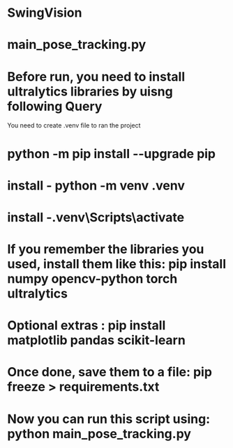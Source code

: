 # SwingVision
# main_pose_tracking.py
# Before run, you need to install ultralytics libraries by uisng following Query 
You need to create .venv file to ran the project
# python -m pip install --upgrade pip 
# install - python -m venv .venv
# install -.venv\Scripts\activate
# If you remember the libraries you used, install them like this: pip install numpy opencv-python torch ultralytics
# Optional extras : pip install matplotlib pandas scikit-learn
# Once done, save them to a file: pip freeze > requirements.txt
# Now you can run this script using: python main_pose_tracking.py
